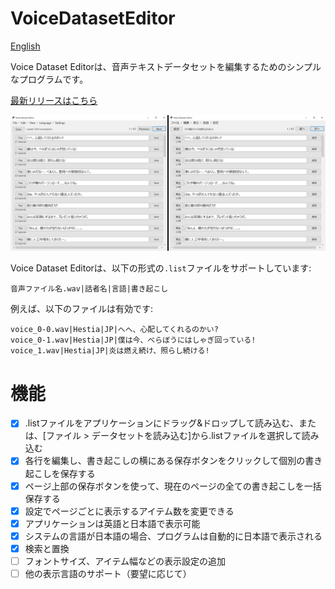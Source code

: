 # VoiceDatasetEditor

[English]()

Voice Dataset Editorは、音声テキストデータセットを編集するためのシンプルなプログラムです。

[最新リリースはこちら](https://github.com/hopto-dot/VoiceDatasetEditor/releases/latest)

![最新リリースはこちら](./Examples/UI.png)

Voice Dataset Editorは、以下の形式の`.list`ファイルをサポートしています:
```
音声ファイル名.wav|話者名|言語|書き起こし
```

例えば、以下のファイルは有効です:
```
voice_0-0.wav|Hestia|JP|へへ、心配してくれるのかい?
voice_0-1.wav|Hestia|JP|僕は今、べらぼうにはしゃぎ回っている!
voice_1.wav|Hestia|JP|炎は燃え続け、照らし続ける!
```

# 機能
- [X] .listファイルをアプリケーションにドラッグ&ドロップして読み込む、または、[ファイル > データセットを読み込む]から.listファイルを選択して読み込む
- [X] 各行を編集し、書き起こしの横にある保存ボタンをクリックして個別の書き起こしを保存する
- [X] ページ上部の保存ボタンを使って、現在のページの全ての書き起こしを一括保存する
- [X] 設定でページごとに表示するアイテム数を変更できる
- [X] アプリケーションは英語と日本語で表示可能
- [X] システムの言語が日本語の場合、プログラムは自動的に日本語で表示される
- [X] 検索と置換
- [ ] フォントサイズ、アイテム幅などの表示設定の追加
- [ ] 他の表示言語のサポート（要望に応じて）

